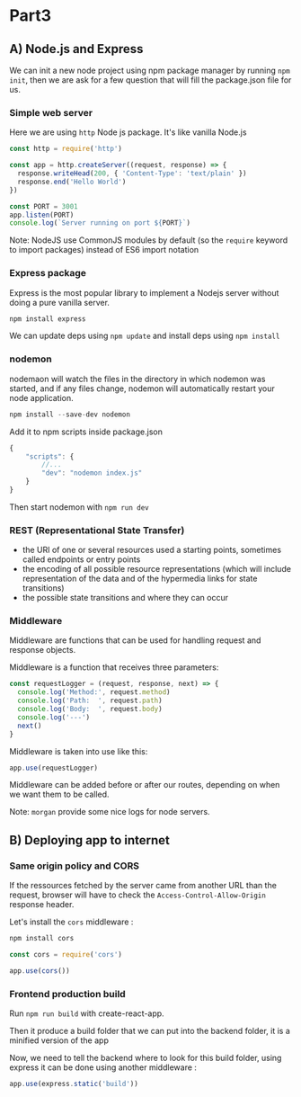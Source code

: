 # Part3

## A) Node.js and Express

We can init a new node project using npm package manager by running `npm init`, then we are ask for a few question that will fill the package.json file for us.

### Simple web server

Here we are using `http` Node js package. It's like vanilla Node.js
```js
const http = require('http')

const app = http.createServer((request, response) => {
  response.writeHead(200, { 'Content-Type': 'text/plain' })
  response.end('Hello World')
})

const PORT = 3001
app.listen(PORT)
console.log(`Server running on port ${PORT}`)
```

Note: NodeJS use CommonJS modules by default (so the `require` keyword to import packages) instead of ES6 import notation

### Express package

Express is the most popular library to implement a Nodejs server without doing a pure vanilla server.

```js
npm install express
```

We can update deps using `npm update` and install deps using `npm install`

### nodemon

nodemaon will watch the files in the directory in which nodemon was started, and if any files change, nodemon will automatically restart your node application.

```js
npm install --save-dev nodemon
```

Add it to npm scripts inside package.json

```js
{
    "scripts": {
        //...
        "dev": "nodemon index.js"
    }
}
```

Then start nodemon with `npm run dev`

###  REST (Representational State Transfer)

* the URI of one or several resources used a starting points, sometimes called endpoints or entry points
* the encoding of all possible resource representations (which will include representation of the data and of the hypermedia links for state transitions)
* the possible state transitions and where they can occur

### Middleware

Middleware are functions that can be used for handling request and response objects.

Middleware is a function that receives three parameters:

```js
const requestLogger = (request, response, next) => {
  console.log('Method:', request.method)
  console.log('Path:  ', request.path)
  console.log('Body:  ', request.body)
  console.log('---')
  next()
}
```

Middleware is taken into use like this:

```js
app.use(requestLogger)
```

Middleware can be added before or after our routes, depending on when we want them to be called.

Note: `morgan` provide some nice logs for node servers.

## B) Deploying app to internet

### Same origin policy and CORS

If the ressources fetched by the server came from another URL than the request, browser will have to check the `Access-Control-Allow-Origin` response header.

Let's install the `cors` middleware :

```bash
npm install cors
```

```js
const cors = require('cors')

app.use(cors())
```

### Frontend production build

Run `npm run build` with create-react-app.

Then it produce a build folder that we can put into the backend folder, it is a minified version of the app

Now, we need to tell the backend where to look for this build folder, using express it can be done using another middleware :
```js
app.use(express.static('build'))
```
